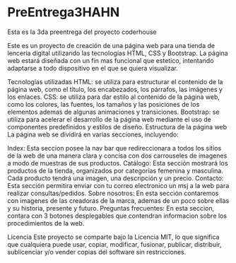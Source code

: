 # PreEntrega3HAHN
Esta es la 3da preentrega del proyecto coderhouse

Este es un proyecto de creación de una página web para una tienda de lencería digital utilizando las tecnologías HTML, CSS y Bootstrap.
La página web estará diseñada con un fin mas funcional que estetico, intentando adaptarse a todo dispositivo en el que se quiera visualizar.

Tecnologías utilizadas
HTML: se utiliza para estructurar el contenido de la página web, como el título, los encabezados, los párrafos, las imágenes y los enlaces.
CSS: se utiliza para dar estilo al contenido de la página web, como los colores, las fuentes, los tamaños y las posiciones de los elementos ademas de algunas animaciones y transiciones.
Bootstrap: se utiliza para acelerar el desarrollo de la página web mediante el uso de componentes predefinidos y estilos de diseño.
Estructura de la página web
La página web se dividirá en varias secciones, incluyendo:

Index: Esta seccion posee la nav bar que redireccionara a todos los sitios de la web de una manera clara y concisa con dos carrouseles de imagenes a modo de muestras de sus productos.
Catálogo: Esta sección mostrará los productos de la tienda, organizados por categorías femenina y masculina. Cada producto tendrá una imagen, una descripción y un precio.
Contacto: Esta sección permitira enviar con tu correo electronico un msj a la web para realizar consultas/pedidos.
Sobre nosotros: En esta sección contaremos con imagenes de las creadoras de la marca, ademas de un poco sobre ellas y su historia, presente y futuro.
Preguntas frecuentes: En esta seccion, contara con 3 botones desplegables que contendran informacion sobre los procedimientos de la web.

Licencia
Este proyecto se comparte bajo la Licencia MIT, lo que significa que cualquiera puede usar, copiar, modificar, fusionar, publicar, distribuir,
sublicenciar y/o vender copias del software sin restricciones.
